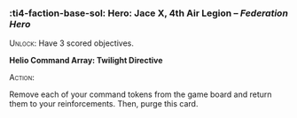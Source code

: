 ### :ti4-faction-base-sol: **Hero**: Jace X, 4th Air Legion – _Federation Hero_

<span style="font-variant:small-caps;">Unlock</span>: Have 3 scored objectives.

**Helio Command Array: Twilight Directive**

<span style="font-variant:small-caps;">Action</span>:

Remove each of your command tokens from the game board and return them to your reinforcements. Then, purge this card.
